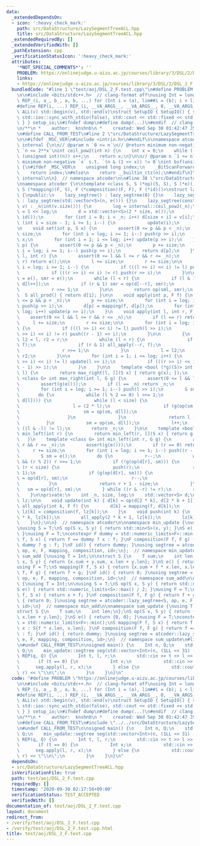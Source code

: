 ```yaml
---
data:
  _extendedDependsOn:
  - icon: ':heavy_check_mark:'
    path: src/DataStructure/LazySegmentTreeACL.hpp
    title: src/DataStructure/LazySegmentTreeACL.hpp
  _extendedRequiredBy: []
  _extendedVerifiedWith: []
  _pathExtension: cpp
  _verificationStatusIcon: ':heavy_check_mark:'
  attributes:
    '*NOT_SPECIAL_COMMENTS*': ''
    PROBLEM: https://onlinejudge.u-aizu.ac.jp/courses/library/3/DSL/2/DSL_2_F
    links:
    - https://onlinejudge.u-aizu.ac.jp/courses/library/3/DSL/2/DSL_2_F
  bundledCode: "#line 1 \"test/aoj/DSL_2_F.test.cpp\"\n#define PROBLEM \"https://onlinejudge.u-aizu.ac.jp/courses/library/3/DSL/2/DSL_2_F\"\
    \n\n#include <bits/stdc++.h>  // clang-format off\nusing Int = long long;\n#define\
    \ REP_(i, a_, b_, a, b, ...) for (Int i = (a), lim##i = (b); i < lim##i; i++)\n\
    #define REP(i, ...) REP_(i, __VA_ARGS__, __VA_ARGS__, 0, __VA_ARGS__)\n#define\
    \ ALL(v) std::begin(v), std::end(v)\nstruct SetupIO { SetupIO() { std::cin.tie(nullptr),\
    \ std::ios::sync_with_stdio(false), std::cout << std::fixed << std::setprecision(13);\
    \ } } setup_io;\n#ifndef dump\n#define dump(...)\n#endif  // clang-format on\n\
    \n/**\n *    author:  knshnb\n *    created: Wed Sep 30 01:42:47 JST 2020\n **/\n\
    \n#define CALL_FROM_TEST\n#line 2 \"src/DataStructure/LazySegmentTreeACL.hpp\"\
    \n\n#ifdef _MSC_VER\n#include <intrin.h>\n#endif\n\nnamespace atcoder {\n\nnamespace\
    \ internal {\n\n// @param n `0 <= n`\n// @return minimum non-negative `x` s.t.\
    \ `n <= 2**x`\nint ceil_pow2(int n) {\n    int x = 0;\n    while ((1U << x) <\
    \ (unsigned int)(n)) x++;\n    return x;\n}\n\n// @param n `1 <= n`\n// @return\
    \ minimum non-negative `x` s.t. `(n & (1 << x)) != 0`\nint bsf(unsigned int n)\
    \ {\n#ifdef _MSC_VER\n    unsigned long index;\n    _BitScanForward(&index, n);\n\
    \    return index;\n#else\n    return __builtin_ctz(n);\n#endif\n}\n\n}  // namespace\
    \ internal\n\n}  // namespace atcoder\n\n#line 38 \"src/DataStructure/LazySegmentTreeACL.hpp\"\
    \nnamespace atcoder {\n\ntemplate <class S, S (*op)(S, S), S (*e)(), class F,\
    \ S (*mapping)(F, S), F (*composition)(F, F), F (*id)()>\nstruct lazy_segtree\
    \ {\npublic:\n    lazy_segtree() : lazy_segtree(0) {}\n    lazy_segtree(int n)\
    \ : lazy_segtree(std::vector<S>(n, e())) {}\n    lazy_segtree(const std::vector<S>&\
    \ v) : _n(int(v.size())) {\n        log = internal::ceil_pow2(_n);\n        size\
    \ = 1 << log;\n        d = std::vector<S>(2 * size, e());\n        lz = std::vector<F>(size,\
    \ id());\n        for (int i = 0; i < _n; i++) d[size + i] = v[i];\n        for\
    \ (int i = size - 1; i >= 1; i--) {\n            update(i);\n        }\n    }\n\
    \n    void set(int p, S x) {\n        assert(0 <= p && p < _n);\n        p +=\
    \ size;\n        for (int i = log; i >= 1; i--) push(p >> i);\n        d[p] =\
    \ x;\n        for (int i = 1; i <= log; i++) update(p >> i);\n    }\n\n    S get(int\
    \ p) {\n        assert(0 <= p && p < _n);\n        p += size;\n        for (int\
    \ i = log; i >= 1; i--) push(p >> i);\n        return d[p];\n    }\n\n    S prod(int\
    \ l, int r) {\n        assert(0 <= l && l <= r && r <= _n);\n        if (l ==\
    \ r) return e();\n\n        l += size;\n        r += size;\n\n        for (int\
    \ i = log; i >= 1; i--) {\n            if (((l >> i) << i) != l) push(l >> i);\n\
    \            if (((r >> i) << i) != r) push(r >> i);\n        }\n\n        S sml\
    \ = e(), smr = e();\n        while (l < r) {\n            if (l & 1) sml = op(sml,\
    \ d[l++]);\n            if (r & 1) smr = op(d[--r], smr);\n            l >>= 1;\n\
    \            r >>= 1;\n        }\n\n        return op(sml, smr);\n    }\n\n  \
    \  S all_prod() { return d[1]; }\n\n    void apply(int p, F f) {\n        assert(0\
    \ <= p && p < _n);\n        p += size;\n        for (int i = log; i >= 1; i--)\
    \ push(p >> i);\n        d[p] = mapping(f, d[p]);\n        for (int i = 1; i <=\
    \ log; i++) update(p >> i);\n    }\n    void apply(int l, int r, F f) {\n    \
    \    assert(0 <= l && l <= r && r <= _n);\n        if (l == r) return;\n\n   \
    \     l += size;\n        r += size;\n\n        for (int i = log; i >= 1; i--)\
    \ {\n            if (((l >> i) << i) != l) push(l >> i);\n            if (((r\
    \ >> i) << i) != r) push((r - 1) >> i);\n        }\n\n        {\n            int\
    \ l2 = l, r2 = r;\n            while (l < r) {\n                if (l & 1) all_apply(l++,\
    \ f);\n                if (r & 1) all_apply(--r, f);\n                l >>= 1;\n\
    \                r >>= 1;\n            }\n            l = l2;\n            r =\
    \ r2;\n        }\n\n        for (int i = 1; i <= log; i++) {\n            if (((l\
    \ >> i) << i) != l) update(l >> i);\n            if (((r >> i) << i) != r) update((r\
    \ - 1) >> i);\n        }\n    }\n\n    template <bool (*g)(S)> int max_right(int\
    \ l) {\n        return max_right(l, [](S x) { return g(x); });\n    }\n    template\
    \ <class G> int max_right(int l, G g) {\n        assert(0 <= l && l <= _n);\n\
    \        assert(g(e()));\n        if (l == _n) return _n;\n        l += size;\n\
    \        for (int i = log; i >= 1; i--) push(l >> i);\n        S sm = e();\n \
    \       do {\n            while (l % 2 == 0) l >>= 1;\n            if (!g(op(sm,\
    \ d[l]))) {\n                while (l < size) {\n                    push(l);\n\
    \                    l = (2 * l);\n                    if (g(op(sm, d[l]))) {\n\
    \                        sm = op(sm, d[l]);\n                        l++;\n  \
    \                  }\n                }\n                return l - size;\n  \
    \          }\n            sm = op(sm, d[l]);\n            l++;\n        } while\
    \ ((l & -l) != l);\n        return _n;\n    }\n\n    template <bool (*g)(S)> int\
    \ min_left(int r) {\n        return min_left(r, [](S x) { return g(x); });\n \
    \   }\n    template <class G> int min_left(int r, G g) {\n        assert(0 <=\
    \ r && r <= _n);\n        assert(g(e()));\n        if (r == 0) return 0;\n   \
    \     r += size;\n        for (int i = log; i >= 1; i--) push((r - 1) >> i);\n\
    \        S sm = e();\n        do {\n            r--;\n            while (r > 1\
    \ && (r % 2)) r >>= 1;\n            if (!g(op(d[r], sm))) {\n                while\
    \ (r < size) {\n                    push(r);\n                    r = (2 * r +\
    \ 1);\n                    if (g(op(d[r], sm))) {\n                        sm\
    \ = op(d[r], sm);\n                        r--;\n                    }\n     \
    \           }\n                return r + 1 - size;\n            }\n         \
    \   sm = op(d[r], sm);\n        } while ((r & -r) != r);\n        return 0;\n\
    \    }\n\nprivate:\n    int _n, size, log;\n    std::vector<S> d;\n    std::vector<F>\
    \ lz;\n\n    void update(int k) { d[k] = op(d[2 * k], d[2 * k + 1]); }\n    void\
    \ all_apply(int k, F f) {\n        d[k] = mapping(f, d[k]);\n        if (k < size)\
    \ lz[k] = composition(f, lz[k]);\n    }\n    void push(int k) {\n        all_apply(2\
    \ * k, lz[k]);\n        all_apply(2 * k + 1, lz[k]);\n        lz[k] = id();\n\
    \    }\n};\n\n}  // namespace atcoder\n\nnamespace min_update {\nusing T = Int;\n\
    \nusing S = T;\nS op(S x, S y) { return std::min<S>(x, y); }\nS e() { return std::numeric_limits<S>::max();\
    \ }\nusing F = T;\nconstexpr F dummy = std::numeric_limits<F>::min();\nS mapping(F\
    \ f, S x) { return f == dummy ? x : f; }\nF composition(F f, F g) { return f ==\
    \ dummy ? g : f; }\nF id() { return dummy; }\nusing segtree = atcoder::lazy_segtree<S,\
    \ op, e, F, mapping, composition, id>;\n};  // namespace min_update\n\nnamespace\
    \ sum_add {\nusing T = Int;\n\nstruct S {\n    T sum;\n    int len;\n};\nS op(S\
    \ x, S y) { return {x.sum + y.sum, x.len + y.len}; }\nS e() { return {0, 0}; }\n\
    using F = T;\nS mapping(F f, S x) { return {x.sum + f * x.len, x.len}; }\nF composition(F\
    \ f, F g) { return f + g; }\nF id() { return 0; }\nusing segtree = atcoder::lazy_segtree<S,\
    \ op, e, F, mapping, composition, id>;\n}  // namespace sum_add\n\nnamespace min_add\
    \ {\nusing T = Int;\n\nusing S = T;\nS op(S x, S y) { return std::min(x, y); }\n\
    S e() { return std::numeric_limits<S>::max() / 2; }\nusing F = T;\nS mapping(F\
    \ f, S x) { return x + f; }\nF composition(F f, F g) { return f + g; }\nF id()\
    \ { return 0; }\nusing segtree = atcoder::lazy_segtree<S, op, e, F, mapping, composition,\
    \ id>;\n}  // namespace min_add\n\nnamespace sum_update {\nusing T = Int;\n\n\
    struct S {\n    T sum;\n    int len;\n};\nS op(S x, S y) { return {x.sum + y.sum,\
    \ x.len + y.len}; }\nS e() { return {0, 0}; }\nusing F = T;\nconstexpr F dummy\
    \ = std::numeric_limits<F>::min();\nS mapping(F f, S x) { return f == dummy ?\
    \ x : S{f * x.len, x.len}; }\nF composition(F f, F g) { return f == dummy ? g\
    \ : f; }\nF id() { return dummy; }\nusing segtree = atcoder::lazy_segtree<S, op,\
    \ e, F, mapping, composition, id>;\n}  // namespace sum_update\n#line 20 \"test/aoj/DSL_2_F.test.cpp\"\
    \n#undef CALL_FROM_TEST\n\nsigned main() {\n    Int n, Q;\n    std::cin >> n >>\
    \ Q;\n    min_update::segtree seg(std::vector<Int>(n, (1LL << 31) - 1));\n   \
    \ REP(q, Q) {\n        Int t, l, r;\n        std::cin >> t >> l >> r, r++;\n \
    \       if (t == 0) {\n            Int x;\n            std::cin >> x;\n      \
    \      seg.apply(l, r, x);\n        } else {\n            std::cout << seg.prod(l,\
    \ r) << \"\\n\";\n        }\n    }\n}\n"
  code: "#define PROBLEM \"https://onlinejudge.u-aizu.ac.jp/courses/library/3/DSL/2/DSL_2_F\"\
    \n\n#include <bits/stdc++.h>  // clang-format off\nusing Int = long long;\n#define\
    \ REP_(i, a_, b_, a, b, ...) for (Int i = (a), lim##i = (b); i < lim##i; i++)\n\
    #define REP(i, ...) REP_(i, __VA_ARGS__, __VA_ARGS__, 0, __VA_ARGS__)\n#define\
    \ ALL(v) std::begin(v), std::end(v)\nstruct SetupIO { SetupIO() { std::cin.tie(nullptr),\
    \ std::ios::sync_with_stdio(false), std::cout << std::fixed << std::setprecision(13);\
    \ } } setup_io;\n#ifndef dump\n#define dump(...)\n#endif  // clang-format on\n\
    \n/**\n *    author:  knshnb\n *    created: Wed Sep 30 01:42:47 JST 2020\n **/\n\
    \n#define CALL_FROM_TEST\n#include \"../../src/DataStructure/LazySegmentTreeACL.hpp\"\
    \n#undef CALL_FROM_TEST\n\nsigned main() {\n    Int n, Q;\n    std::cin >> n >>\
    \ Q;\n    min_update::segtree seg(std::vector<Int>(n, (1LL << 31) - 1));\n   \
    \ REP(q, Q) {\n        Int t, l, r;\n        std::cin >> t >> l >> r, r++;\n \
    \       if (t == 0) {\n            Int x;\n            std::cin >> x;\n      \
    \      seg.apply(l, r, x);\n        } else {\n            std::cout << seg.prod(l,\
    \ r) << \"\\n\";\n        }\n    }\n}\n"
  dependsOn:
  - src/DataStructure/LazySegmentTreeACL.hpp
  isVerificationFile: true
  path: test/aoj/DSL_2_F.test.cpp
  requiredBy: []
  timestamp: '2020-09-30 02:17:56+09:00'
  verificationStatus: TEST_ACCEPTED
  verifiedWith: []
documentation_of: test/aoj/DSL_2_F.test.cpp
layout: document
redirect_from:
- /verify/test/aoj/DSL_2_F.test.cpp
- /verify/test/aoj/DSL_2_F.test.cpp.html
title: test/aoj/DSL_2_F.test.cpp
---
```

